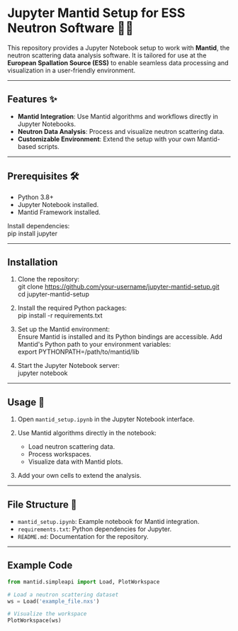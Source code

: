# Jupyter Mantid Setup for ESS Neutron Software 🌟🧪  

This repository provides a Jupyter Notebook setup to work with **Mantid**, the neutron scattering data analysis software. It is tailored for use at the **European Spallation Source (ESS)** to enable seamless data processing and visualization in a user-friendly environment.

---

## Features ✨  

- **Mantid Integration**: Use Mantid algorithms and workflows directly in Jupyter Notebooks.  
- **Neutron Data Analysis**: Process and visualize neutron scattering data.  
- **Customizable Environment**: Extend the setup with your own Mantid-based scripts.  

---

## Prerequisites 🛠️  

- Python 3.8+  
- Jupyter Notebook installed.  
- Mantid Framework installed.  

Install dependencies:  
pip install jupyter  

---

## Installation  

1. Clone the repository:  
git clone https://github.com/your-username/jupyter-mantid-setup.git  
cd jupyter-mantid-setup  

2. Install the required Python packages:  
pip install -r requirements.txt  

3. Set up the Mantid environment:  
Ensure Mantid is installed and its Python bindings are accessible. Add Mantid's Python path to your environment variables:  
export PYTHONPATH=/path/to/mantid/lib  

4. Start the Jupyter Notebook server:  
jupyter notebook  

---

## Usage 🔧  

1. Open `mantid_setup.ipynb` in the Jupyter Notebook interface.  
2. Use Mantid algorithms directly in the notebook:  
   - Load neutron scattering data.  
   - Process workspaces.  
   - Visualize data with Mantid plots.  

3. Add your own cells to extend the analysis.  

---

## File Structure 📂  

- `mantid_setup.ipynb`: Example notebook for Mantid integration.  
- `requirements.txt`: Python dependencies for Jupyter.  
- `README.md`: Documentation for the repository.  

---

## Example Code  

```python
from mantid.simpleapi import Load, PlotWorkspace

# Load a neutron scattering dataset
ws = Load('example_file.nxs')

# Visualize the workspace
PlotWorkspace(ws)

